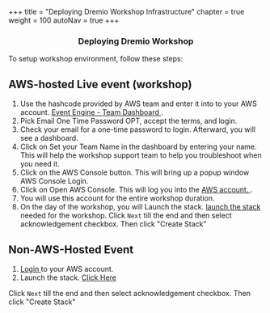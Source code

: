 +++
title = "Deploying Dremio Workshop Infrastructure"
chapter = true
weight = 100
autoNav = true
+++

<center><h3>Deploying Dremio Workshop </h3></center>
    
   To setup workshop environment, follow these steps: 
## AWS-hosted Live event (workshop)

1. Use the hashcode provided by AWS team and enter it into to your AWS account. <a href="https://dashboard.eventengine.run/dashboard" target="_blank" />Event Engine - Team Dashboard </a>  .
1. Pick Email One Time Password OPT, accept the terms, and login.
1. Check your email for a one-time password to login. Afterward, you will see a dashboard.
1. Click on Set your Team Name in the dashboard by entering your name. This will help the workshop support team to help you troubleshoot when you need it.
1. Click on the AWS Console button. This will bring up a popup window AWS Console Login.
1. Click on Open AWS Console. This will log you into the <a href="https://us-east-1.console.aws.amazon.com/console/home?region=us-east-1"/> AWS account. </a> .
1. You will use this account for the entire workshop duration.
1. On the day of the workshop, you will Launch the stack. <a href="https://console.aws.amazon.com/cloudformation/home?region=us-east-1#/stacks/new?stackName=dremio-workshop&templateURL=https://s3.amazonaws.com/lk-formation-sk.s3.amazonaws.com/create-dremioworkshop-infrastructure.yml" target="_blank" />launch the stack</a>  needed for the workshop. Click `Next` till the end and then select acknowledgement checkbox. Then click "Create Stack"

    
## Non-AWS-Hosted Event
    

   1. <a href="https://us-east-1.console.aws.amazon.com/console/home?region=us-east-1" target="_blank" />Login </a> to your AWS account.
   1. Launch the stack. <a href="https://console.aws.amazon.com/cloudformation/home?region=us-east-1#/stacks/new?stackName=dremio-workshop&templateURL=https://s3.amazonaws.com/lk-formation-sk.s3.amazonaws.com/create-dremioworkshop-infrastructure.yml" target="_blank"  />Click Here</a>

Click `Next` till the end and then select acknowledgement checkbox. Then click "Create Stack"
  
   



